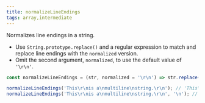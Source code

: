 ```yaml
---
title: normalizeLineEndings
tags: array,intermediate
---
```


Normalizes line endings in a string.

- Use `String.prototype.replace()` and a regular expression to match and replace line endings with the `normalized` version.
- Omit the second argument, `normalized`, to use the default value of `'\r\n'`.

```js
const normalizeLineEndings = (str, normalized = '\r\n') => str.replace(/\r?\n/g, normalized);
```

```js
normalizeLineEndings('This\r\nis a\nmultiline\nstring.\r\n'); // 'This\r\nis a\r\nmultiline\r\nstring.\r\n'
normalizeLineEndings('This\r\nis a\nmultiline\nstring.\r\n', '\n'); // 'This\nis a\nmultiline\nstring.\n'
```
